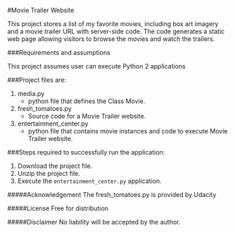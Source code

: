 #Movie Trailer Website

This project stores a list of my favorite movies, including box art imagery and a movie trailer URL with server-side code.
The code generates a static web page allowing visitors to browse the movies and watch the trailers.

###Requirements and assumptions

This project assumes user can execute Python 2 applications

###Project files are:
1. media.py
	* python file that defines the Class Movie.
2. fresh_tomatoes.py
	* Source code for a Movie Trailer website.
3. entertainment_center.py
	* python file that contains movie instances and code to execute Movie Trailer website.

###Steps required to successfully run the application:
1. Download the project file.
2. Unzip the project file.
3. Execute the `entertainment_center.py` application.

#####Acknowledgement
The fresh_tomatoes.py is provided by Udacity

#####License
Free for distribution

#####Disclaimer
No liability will be accepted by the author.





